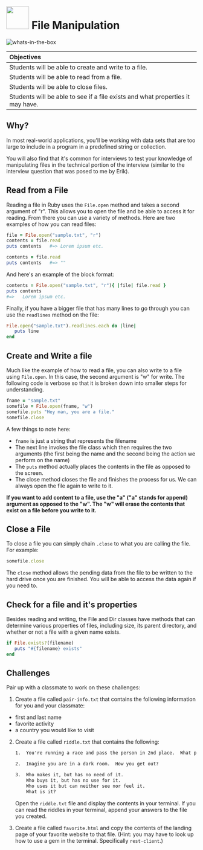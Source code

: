 # <img src="https://cloud.githubusercontent.com/assets/7833470/10899314/63829980-8188-11e5-8cdd-4ded5bcb6e36.png" height="60"> File Manipulation

![whats-in-the-box](https://cloud.githubusercontent.com/assets/8397980/12435032/a2707b98-bebf-11e5-9db9-f54e3b90a7a5.png)

| Objectives |
| :--- |
| Students will be able to create and write to a file. |
| Students will be able to read from a file. |
| Students will be able to close files. |
| Students will be able to see if a file exists and what properties it may have. |

## Why?

In most real-world applications, you'll be working with data sets that are too large to include in a program in a predefined string or collection.

You will also find that it's common for interviews to test your knowledge of manipulating files in the technical portion of the interview (similar to the interview question that was posed to me by Erik).

## Read from a File

Reading a file in Ruby uses the `File.open` method and takes a second argument of "r".  This allows you to open the file and be able to access it for reading.  From there you can use a variety of methods.  Here are two examples of how you can read files:  

```rb
file = File.open("sample.txt", "r")
contents = file.read
puts contents   #=> Lorem ipsum etc.

contents = file.read
puts contents   #=> ""
```

And here's an example of the block format:
```rb
contents = File.open("sample.txt", "r"){ |file| file.read }
puts contents
#=>   Lorem ipsum etc.
```

Finally, if you have a bigger file that has many lines to go through you can use the `readlines` method on the file:

```rb
File.open("sample.txt").readlines.each do |line|
   puts line
end
```

## Create and Write a file

Much like the example of how to read a file, you can also write to a file using `File.open`.  In this case, the second argument is "w" for write. The following code is verbose so that it is broken down into smaller steps for understanding.

```rb
fname = "sample.txt"
somefile = File.open(fname, "w")
somefile.puts "Hey man, you are a file."
somefile.close
```

A few things to note here:
*  `fname` is just a string that represents the filename
*  The next line invokes the file class which then requires the two arguments (the first being the name and the second being the action we perform on the name)
*  The `puts` method actually places the contents in the file as opposed to the screen.
*  The close method closes the file and finishes the process for us.  We can always open the file again to write to it.

**If you want to add content to a file, use the "a" ("a" stands for append) argument as opposed to the "w".  The "w" will erase the contents that exist on a file before you write to it.**

## Close a File

To close a file you can simply chain `.close` to what you are calling the file.  For example:

```rb
somefile.close
```

The `close` method allows the pending data from the file to be written to the hard drive once you are finished.  You will be able to access the data again if you need to.

## Check for a file and it's properties

Besides reading and writing, the File and Dir classes have methods that can determine various properties of files, including size, its parent directory, and whether or not a file with a given name exists.

```rb
if File.exists?(filename)
   puts "#{filename} exists"
end
```

## Challenges

Pair up with a classmate to work on these challenges:

1.  Create a file called `pair-info.txt` that contains the following information for you and your classmate:
  * first and last name
  * favorite activity
  * a country you would like to visit

2.  Create a file called `riddle.txt` that contains the following:

	```txt
	1.  You're running a race and pass the person in 2nd place.  What place are you in now?

	2.  Imagine you are in a dark room.  How you get out?

	3.  Who makes it, but has no need of it.
	    Who buys it, but has no use for it.
	    Who uses it but can neither see nor feel it.
	    What is it?
	```

	Open the `riddle.txt` file and display the contents in your terminal.  If you can read the riddles in your terminal,  append your answers to the file you created.

3.  Create a file called `favorite.html` and copy the contents of the landing page of your favorite website to that file.  (Hint:  you may have to look up how to use a gem in the terminal.  Specifically `rest-client`.)
